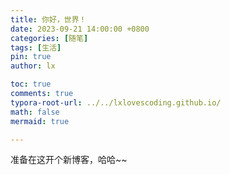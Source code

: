 ```yaml
---
title: 你好，世界！
date: 2023-09-21 14:00:00 +0800
categories: [随笔]
tags: [生活]
pin: true
author: lx

toc: true
comments: true
typora-root-url: ../../lxlovescoding.github.io/
math: false
mermaid: true

---
```




准备在这开个新博客，哈哈~~
